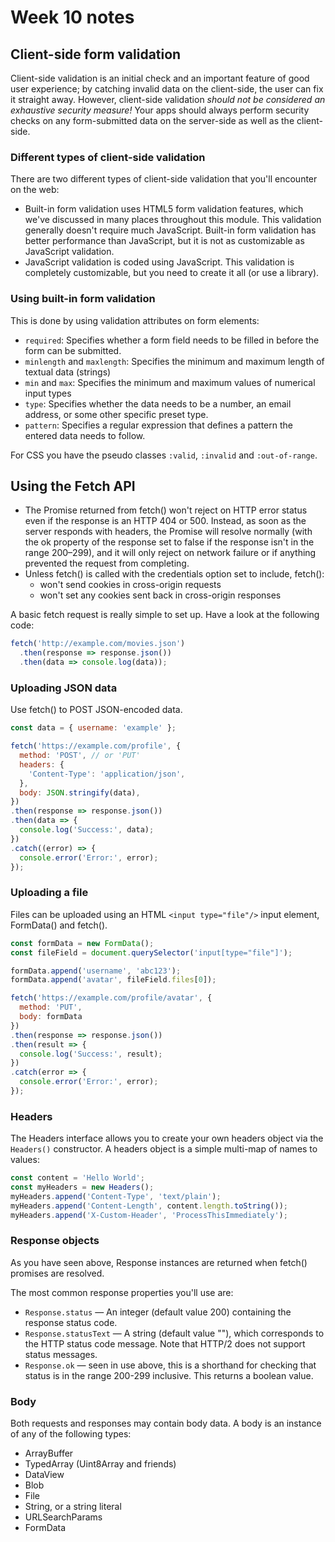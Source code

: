 # Week 10 notes

## Client-side form validation

Client-side validation is an initial check and an important feature of good user experience; by catching invalid data on the client-side, the user can fix it straight away. However, client-side validation *should not be considered an exhaustive security measure!* Your apps should always perform security checks on any form-submitted data on the server-side as well as the client-side.

### Different types of client-side validation

There are two different types of client-side validation that you'll encounter on the web:

- Built-in form validation uses HTML5 form validation features, which we've discussed in many places throughout this module. This validation generally doesn't require much JavaScript. Built-in form validation has better performance than JavaScript, but it is not as customizable as JavaScript validation.
- JavaScript validation is coded using JavaScript. This validation is completely customizable, but you need to create it all (or use a library).

### Using built-in form validation

This is done by using validation attributes on form elements:

- `required`: Specifies whether a form field needs to be filled in before the form can be submitted.
- `minlength` and `maxlength`: Specifies the minimum and maximum length of textual data (strings)
- `min` and `max`: Specifies the minimum and maximum values of numerical input types
- `type`: Specifies whether the data needs to be a number, an email address, or some other specific preset type.
- `pattern`: Specifies a regular expression that defines a pattern the entered data needs to follow.

For CSS you have the pseudo classes `:valid`, `:invalid` and `:out-of-range`.

## Using the Fetch API

- The Promise returned from fetch() won't reject on HTTP error status even if the response is an HTTP 404 or 500. Instead, as soon as the server responds with headers, the Promise will resolve normally (with the ok property of the response set to false if the response isn't in the range 200–299), and it will only reject on network failure or if anything prevented the request from completing.
- Unless fetch() is called with the credentials option set to include, fetch():
    * won't send cookies in cross-origin requests
    * won't set any cookies sent back in cross-origin responses

A basic fetch request is really simple to set up. Have a look at the following code:

```js
fetch('http://example.com/movies.json')
  .then(response => response.json())
  .then(data => console.log(data));
```

### Uploading JSON data

Use fetch() to POST JSON-encoded data.

```js
const data = { username: 'example' };

fetch('https://example.com/profile', {
  method: 'POST', // or 'PUT'
  headers: {
    'Content-Type': 'application/json',
  },
  body: JSON.stringify(data),
})
.then(response => response.json())
.then(data => {
  console.log('Success:', data);
})
.catch((error) => {
  console.error('Error:', error);
});
```

### Uploading a file
Files can be uploaded using an HTML `<input type="file"/>` input element, FormData() and fetch().

```js
const formData = new FormData();
const fileField = document.querySelector('input[type="file"]');

formData.append('username', 'abc123');
formData.append('avatar', fileField.files[0]);

fetch('https://example.com/profile/avatar', {
  method: 'PUT',
  body: formData
})
.then(response => response.json())
.then(result => {
  console.log('Success:', result);
})
.catch(error => {
  console.error('Error:', error);
});
```

### Headers

The Headers interface allows you to create your own headers object via the `Headers()` constructor. A headers object is a simple multi-map of names to values:

```js
const content = 'Hello World';
const myHeaders = new Headers();
myHeaders.append('Content-Type', 'text/plain');
myHeaders.append('Content-Length', content.length.toString());
myHeaders.append('X-Custom-Header', 'ProcessThisImmediately');
```

### Response objects

As you have seen above, Response instances are returned when fetch() promises are resolved.

The most common response properties you'll use are:

- `Response.status` — An integer (default value 200) containing the response status code.
- `Response.statusText` — A string (default value ""), which corresponds to the HTTP status code message. Note that HTTP/2 does not support status messages.
- `Response.ok` — seen in use above, this is a shorthand for checking that status is in the range 200-299 inclusive. This returns a boolean value.

### Body

Both requests and responses may contain body data. A body is an instance of any of the following types:

- ArrayBuffer
- TypedArray (Uint8Array and friends)
- DataView
- Blob
- File
- String, or a string literal
- URLSearchParams
- FormData
